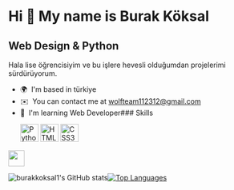 Hi 👋 My name is Burak Köksal
=============================

Web Design & Python
-------------------

Hala lise öğrencisiyim ve bu işlere hevesli olduğumdan projelerimi sürdürüyorum.

*   🌍  I'm based in türkiye
*   ✉️  You can contact me at [wolfteam112312@gmail.com](mailto:wolfteam112312@gmail.com)
*   🧠  I'm learning Web Developer### Skills<p align="left">
                                <a href="https://www.python.org/" target="_blank" rel="noreferrer"><img src="https://raw.githubusercontent.com/danielcranney/readme-generator/main/public/icons/skills/python-colored.svg" width="36" height="36" alt="Python" /></a>
                                <a href="https://developer.mozilla.org/en-US/docs/Glossary/HTML5" target="_blank" rel="noreferrer"><img src="https://raw.githubusercontent.com/danielcranney/readme-generator/main/public/icons/skills/html5-colored.svg" width="36" height="36" alt="HTML5" /></a>
                                <a href="https://www.w3.org/TR/CSS/#css" target="_blank" rel="noreferrer"><img src="https://raw.githubusercontent.com/danielcranney/readme-generator/main/public/icons/skills/css3-colored.svg" width="36" height="36" alt="CSS3" /></a>
                    </p>
                    
                  
                  
<p align="left">
                          
<a href="https://www.github.com/burakkoksal1" target="_blank" rel="noreferrer"><img src="https://raw.githubusercontent.com/danielcranney/readme-generator/main/public/icons/socials/github.svg" width="32" height="32" /></a></p><img src="https://github-readme-stats.vercel.app/api?username=burakkoksal1&show_icons=true&hide=&count_private=true&title_color=0891b2&text_color=ffffff&icon_color=0891b2&bg_color=1c1917&hide_border=true&show_icons=true" alt="burakkoksal1's GitHub stats" /></a><a href="https://github.com/burakkoksal1" align="left"><img src="https://github-readme-stats.vercel.app/api/top-langs/?username=burakkoksal1&langs_count=10&title_color=0891b2&text_color=ffffff&icon_color=0891b2&bg_color=1c1917&hide_border=true&locale=en&custom_title=Top%20%Languages" alt="Top Languages" /></a>
